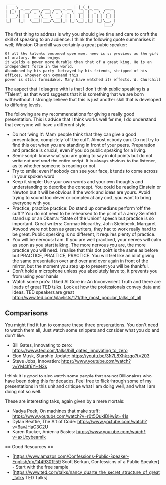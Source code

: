 ```
 ____                           _   _             
|  _ \ _ __ ___  ___  ___ _ __ | |_(_)_ __   __ _ 
| |_) | '__/ _ \/ __|/ _ \ '_ \| __| | '_ \ / _` |
|  __/| | |  __/\__ \  __/ | | | |_| | | | | (_| |
|_|   |_|  \___||___/\___|_| |_|\__|_|_| |_|\__, |
                                            |___/ 
```

The first thing to address is why you should give time and care to craft the skill of speaking to an audience. I think the following quote summarises it well; Winston Churchill was certainly a great pubic speaker:

```
Of all the talents bestowed upon men, none is so precious as the gift of oratory. He who enjoys 
it wields a power more durable than that of a great king. He is an independent force in the world. 
Abandoned by his party, betrayed by his friends, stripped of his offices, whoever can command this 
power is still formidable. Many have watched its effects. W. Churchill
```

The aspect that I disagree with is that I don't think public speaking is a "Talent", as that word suggests that it is something that we are born with/without. I strongly believe that this is just another skill that is developed to differing levels. 

The following are my recommendations for giving a really good presentation. This is advice that I think works well for me, I do understand that everyone will have a different style. 

* Do not ‘wing it’: Many people think that they can give a good presentation, completely ‘off the cuff’. Almost nobody can. Do not try to find this out when you are standing in front of your peers. Preparation and practice is crucial, even if you do public speaking for a living. 
* Semi-script: know what you are going to say in dot points but do not write out and read the entire script. It is always obvious to the listener, as to whether someone is reading or not.
* Try to smile: even if nobody can see your face, it tends to come across in your spoken word.
* Keep it simple: Use your own words and your own thoughts and understanding to describe the concept. You could be reading Einstein or Newton but it will be obvious if the work and ideas are yours. Avoid trying to sound too clever or complex at any cost, you want to bring everyone with you.
* Practice, practice practice: Do stand up comedians perform ‘off the cuff’? You do not need to be rehearsed to the point of a Jerry Seinfeld stand up or an Obama: “State of the Union” speech but practice is so important. Great writers: Cormac Mccarthy, John Steinbeck, Margaret Atwood were not born as great writers, they had to work really hard to be great. Public speaking is no different, it requires plenty of practice. 
* You will be nervous: I am. If you are well practiced, your nerves will calm as soon as you start talking. The more nervous you are, the more practice you will need. I realise that this dot point is the same as before but PRACTICE, PRACTICE, PRACTICE. You will feel like an idiot giving the same presentation over and over and over again in front of the mirror, but the moment you step up to present you will be thankful.
* Don't hold a microphone unless you absolutely have to, it prevents you from using your hands
* Watch some pro’s: I liked Al Gore in: An Inconvenient Truth and there are loads of great TED talks. Look at how the professionals convey data and ideas. TED speakers are great http://www.ted.com/playlists/171/the_most_popular_talks_of_all

## Comparisons 

You might find it fun to compare these three presentations. You don't need to watch them all, Just watch some snippets and consider what you do and don't like. 

* Bill Gates, Innovating to zero: https://www.ted.com/talks/bill_gates_innovating_to_zero
* Elon Musk, Starship Update: https://youtu.be/3N7L8Xhkzqo?t=203
* Steve Jobs, Innovation: https://www.youtube.com/watch?v=YM4If6YHN3s

I think it is good to also watch some people that are not Billionaires who have been doing this for decades. Feel free to flick through some of my presentations in this unit and critique what I am doing well, and what I am doing not so well. 

These are interesting talks, again given by a mere mortals:

* Nadya Peek, On machines that make stuff: https://www.youtube.com/watch?v=r0t5QukIDHw&t=41s
* Dylan Beattie, The Art of Code: https://www.youtube.com/watch?v=6avJHaC3C2U
* Karen Rucker, Antenna Basics: https://www.youtube.com/watch?v=axUcybeamIk

== Good Resources ==

* [https://www.amazon.com/Confessions-Public-Speaker-English/dp/1449301959  Scott Berkun, Confessions of a Public Speaker] - Start with the free sample
* [https://www.ted.com/talks/nancy_duarte_the_secret_structure_of_great_talks TED Talks]

